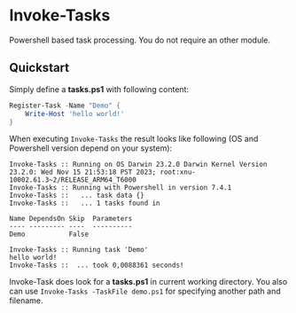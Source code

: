 # Invoke-Tasks
Powershell based task processing. You do not require an other module.

## Quickstart

Simply define a **tasks.ps1** with following content:

```powershell
Register-Task -Name "Demo" {
    Write-Host 'hello world!'
}
```

When executing `Invoke-Tasks` the result looks like following (OS and Powershell version depend on your system):

```
Invoke-Tasks :: Running on OS Darwin 23.2.0 Darwin Kernel Version 23.2.0: Wed Nov 15 21:53:18 PST 2023; root:xnu-10002.61.3~2/RELEASE_ARM64_T6000
Invoke-Tasks :: Running with Powershell in version 7.4.1
Invoke-Tasks ::   ... task data {}
Invoke-Tasks ::   ... 1 tasks found in 

Name DependsOn Skip  Parameters
---- --------- ----  ----------
Demo           False 

Invoke-Tasks :: Running task 'Demo'
hello world!
Invoke-Tasks ::  ... took 0,0088361 seconds!
```

Invoke-Task does look for a **tasks.ps1** in current working directory.
You also can use `Invoke-Tasks -TaskFile demo.ps1` for specifying another path
and filename.
